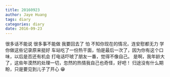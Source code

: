 ```yaml
---
title: 20160923
author: Jaye Huang
tags: diary
categories: diary
date: 2016-09-23
---
```


很多话不能说
很多事不能做
我要回去了
怕
不知你现在的情况，连安慰都无力
学你做这些记录原来挺好
车站吃了一份热干面，怕是最后一次了，因为你有这个口味，以后是否还有机会
打电话吓唬了朋友一番，觉得不像自己。
是啊，我年龄大了，这些年漠然的处理一切，忽然的热情我自己也奇怪，好吧！
归途没有什么期盼，只是要见到儿子了开心 😁
